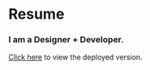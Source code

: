 # Resume

### I am a Designer + Developer.

[Click here](http://wesleychoi.com/) to view the deployed version.